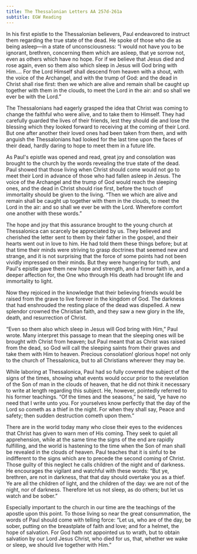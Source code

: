 ```yaml
---
title: The Thessalonian Letters AA 257d-261a
subtitle: EGW Reading
---
```


In his first epistle to the Thessalonian believers, Paul endeavored to instruct them regarding the true state of the dead. He spoke of those who die as being asleep—in a state of unconsciousness: “I would not have you to be ignorant, brethren, concerning them which are asleep, that ye sorrow not, even as others which have no hope. For if we believe that Jesus died and rose again, even so them also which sleep in Jesus will God bring with Him.... For the Lord Himself shall descend from heaven with a shout, with the voice of the Archangel, and with the trump of God: and the dead in Christ shall rise first: then we which are alive and remain shall be caught up together with them in the clouds, to meet the Lord in the air: and so shall we ever be with the Lord.”

The Thessalonians had eagerly grasped the idea that Christ was coming to change the faithful who were alive, and to take them to Himself. They had carefully guarded the lives of their friends, lest they should die and lose the blessing which they looked forward to receiving at the coming of their Lord. But one after another their loved ones had been taken from them, and with anguish the Thessalonians had looked for the last time upon the faces of their dead, hardly daring to hope to meet them in a future life.

As Paul's epistle was opened and read, great joy and consolation was brought to the church by the words revealing the true state of the dead. Paul showed that those living when Christ should come would not go to meet their Lord in advance of those who had fallen asleep in Jesus. The voice of the Archangel and the trump of God would reach the sleeping ones, and the dead in Christ should rise first, before the touch of immortality should be given to the living. “Then we which are alive and remain shall be caught up together with them in the clouds, to meet the Lord in the air: and so shall we ever be with the Lord. Wherefore comfort one another with these words.”

The hope and joy that this assurance brought to the young church at Thessalonica can scarcely be appreciated by us. They believed and cherished the letter sent to them by their father in the gospel, and their hearts went out in love to him. He had told them these things before; but at that time their minds were striving to grasp doctrines that seemed new and strange, and it is not surprising that the force of some points had not been vividly impressed on their minds. But they were hungering for truth, and Paul's epistle gave them new hope and strength, and a firmer faith in, and a deeper affection for, the One who through His death had brought life and immortality to light.

Now they rejoiced in the knowledge that their believing friends would be raised from the grave to live forever in the kingdom of God. The darkness that had enshrouded the resting place of the dead was dispelled. A new splendor crowned the Christian faith, and they saw a new glory in the life, death, and resurrection of Christ.

“Even so them also which sleep in Jesus will God bring with Him,” Paul wrote. Many interpret this passage to mean that the sleeping ones will be brought with Christ from heaven; but Paul meant that as Christ was raised from the dead, so God will call the sleeping saints from their graves and take them with Him to heaven. Precious consolation! glorious hope! not only to the church of Thessalonica, but to all Christians wherever they may be.

While laboring at Thessalonica, Paul had so fully covered the subject of the signs of the times, showing what events would occur prior to the revelation of the Son of man in the clouds of heaven, that he did not think it necessary to write at length regarding this subject. He, however, pointedly referred to his former teachings. “Of the times and the seasons,” he said, “ye have no need that I write unto you. For yourselves know perfectly that the day of the Lord so cometh as a thief in the night. For when they shall say, Peace and safety; then sudden destruction cometh upon them.”

There are in the world today many who close their eyes to the evidences that Christ has given to warn men of His coming. They seek to quiet all apprehension, while at the same time the signs of the end are rapidly fulfilling, and the world is hastening to the time when the Son of man shall be revealed in the clouds of heaven. Paul teaches that it is sinful to be indifferent to the signs which are to precede the second coming of Christ. Those guilty of this neglect he calls children of the night and of darkness. He encourages the vigilant and watchful with these words: “But ye, brethren, are not in darkness, that that day should overtake you as a thief. Ye are all the children of light, and the children of the day: we are not of the night, nor of darkness. Therefore let us not sleep, as do others; but let us watch and be sober.”

Especially important to the church in our time are the teachings of the apostle upon this point. To those living so near the great consummation, the words of Paul should come with telling force: “Let us, who are of the day, be sober, putting on the breastplate of faith and love; and for a helmet, the hope of salvation. For God hath not appointed us to wrath, but to obtain salvation by our Lord Jesus Christ, who died for us, that, whether we wake or sleep, we should live together with Him.”